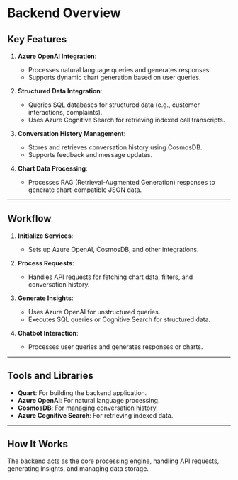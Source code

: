 # Backend Overview

## Key Features
1. **Azure OpenAI Integration**:
    - Processes natural language queries and generates responses.
    - Supports dynamic chart generation based on user queries.

2. **Structured Data Integration**:
    - Queries SQL databases for structured data (e.g., customer interactions, complaints).
    - Uses Azure Cognitive Search for retrieving indexed call transcripts.

3. **Conversation History Management**:
    - Stores and retrieves conversation history using CosmosDB.
    - Supports feedback and message updates.

4. **Chart Data Processing**:
    - Processes RAG (Retrieval-Augmented Generation) responses to generate chart-compatible JSON data.

---

## Workflow
1. **Initialize Services**:
    - Sets up Azure OpenAI, CosmosDB, and other integrations.

2. **Process Requests**:
    - Handles API requests for fetching chart data, filters, and conversation history.

3. **Generate Insights**:
    - Uses Azure OpenAI for unstructured queries.
    - Executes SQL queries or Cognitive Search for structured data.

4. **Chatbot Interaction**:
    - Processes user queries and generates responses or charts.

---

## Tools and Libraries
- **Quart**: For building the backend application.
- **Azure OpenAI**: For natural language processing.
- **CosmosDB**: For managing conversation history.
- **Azure Cognitive Search**: For retrieving indexed data.

---

## How It Works
The backend acts as the core processing engine, handling API requests, generating insights, and managing data storage.